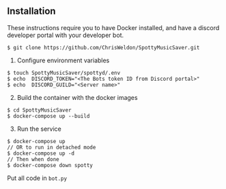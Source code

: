 ## Installation
These instructions require you to have Docker installed, and have a discord developer portal with your developer bot.

```
$ git clone https://github.com/ChrisWeldon/SpottyMusicSaver.git

```

1. Configure environment variables

```
$ touch SpottyMusicSaver/spottyd/.env
$ echo  DISCORD_TOKEN="<The Bots token ID from Discord portal>"
$ echo  DISCORD_GUILD="<Server name>"
```

2. Build the container with the docker images

```
$ cd SpottyMusicSaver
$ docker-compose up --build
```

3. Run the service

```
$ docker-compose up
// OR to run in detached mode
$ docker-compose up -d
// Then when done
$ docker-compose down spotty
```

Put all code in `bot.py`
